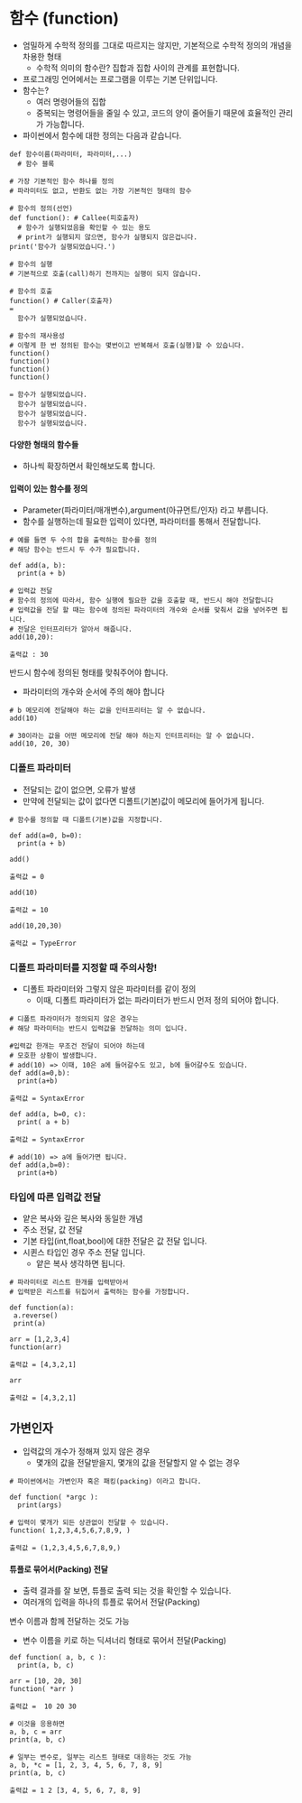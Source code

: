 # 함수 (function)
- 엄밀하게 수학적 정의를 그대로 따르지는 않지만, 기본적으로 수학적 정의의 개념을 차용한 형태
  - 수학적 의미의 함수란? 집합과 집합 사이의 관계를 표현합니다.
- 프로그래밍 언어에서는 프로그램을 이루는 기본 단위입니다.
- 함수는?
  - 여러 명령어들의 집합
  - 중복되는 명령어들을 줄일 수 있고, 코드의 양이 줄어들기 때문에 효율적인 관리가 가능합니다.
- 파이썬에서 함수에 대한 정의는 다음과 같습니다.
```
def 함수이름(파라미터, 파라미터,...)
  # 함수 블록
```
```
# 가장 기본적인 함수 하나를 정의
# 파라미터도 없고, 반환도 없는 가장 기본적인 형태의 함수

# 함수의 정의(선언)
def function(): # Callee(피호출자)
  # 함수가 실행되었음을 확인할 수 있는 용도
  # print가 실행되지 않으면, 함수가 실행되지 않은겁니다.
print('함수가 실행되었습니다.')

# 함수의 실행
# 기본적으로 호출(call)하기 전까지는 실행이 되지 않습니다.

# 함수의 호출
function() # Caller(호출자)
=
  함수가 실행되었습니다.

# 함수의 재사용성
# 이렇게 한 번 정의된 함수는 몇번이고 반복해서 호출(실행)할 수 있습니다.
function()
function()
function()
function()

= 함수가 실행되었습니다.
  함수가 실행되었습니다.
  함수가 실행되었습니다.
  함수가 실행되었습니다.
```
#### 다양한 형태의 함수들
- 하나씩 확장하면서 확인해보도록 합니다.

#### 입력이 있는 함수를 정의
- Parameter(파라미터/매개변수),argument(아규먼트/인자) 라고 부릅니다.
- 함수를 실행하는데 필요한 입력이 있다면, 파라미터를 통해서 전달합니다.
```
# 예를 들면 두 수의 합을 출력하는 함수를 정의
# 해당 함수는 반드시 두 수가 필요합니다.

def add(a, b):
  print(a + b)

# 입력값 전달
# 함수의 정의에 따라서, 함수 실행에 필요한 값을 호출할 때, 반드시 해야 전달합니다
# 입력값을 전달 할 때는 함수에 정의된 파라미터의 개수와 순서를 맞춰서 값을 넣어주면 됩니다.
# 전달은 인터프리터가 알아서 해줍니다.
add(10,20):

출력값 : 30
```

반드시 함수에 정의된 형태를 맞춰주어야 합니다.
- 파라미터의 개수와 순서에 주의 해야 합니다

```
# b 메모리에 전달해야 하는 값을 인터프리터는 알 수 없습니다. 
add(10)

# 30이라는 값을 어떤 메모리에 전달 해야 하는지 인터프리터는 알 수 없습니다. 
add(10, 20, 30)
```

### 디폴트 파라미터
- 전달되는 값이 없으면, 오류가 발생
- 만약에 전달되는 값이 없다면 디폴트(기본)값이 메모리에 들어가게 됩니다.

```
# 함수를 정의할 때 디폴트(기본)값을 지정합니다.

def add(a=0, b=0):
  print(a + b)
  
add()

출력값 = 0

add(10)

출력값 = 10

add(10,20,30)

출력값 = TypeError
```
### 디폴트 파라미터를 지정할 때 주의사항!
- 디폴트 파라미터와 그렇지 않은 파라미터를 같이 정의
  - 이때, 디폴트 파라미터가 없는 파라미터가 반드시 먼저 정의 되어야 합니다.

```
# 디폴트 파라미터가 정의되지 않은 경우는
# 해당 파라미터는 반드시 입력값을 전달하는 의미 입니다.

#입력값 한개는 무조건 전달이 되어야 하는데
# 모호한 상황이 발생합니다.
# add(10) => 이때, 10은 a에 들어갈수도 있고, b에 들어갈수도 있습니다.
def add(a=0,b):
  print(a+b)
  
출력값 = SyntaxError

def add(a, b=0, c):
  print( a + b)
  
출력값 = SyntaxError

# add(10) => a에 들어가면 됩니다.
def add(a,b=0):
  print(a+b) 
```

### 타입에 따른 입력값 전달
- 얕은 복사와 깊은 복사와 동일한 개념
- 주소 전달, 값 전달
- 기본 타입(int,float,bool)에 대한 전달은 값 전달 입니다.
- 시퀸스 타입인 경우 주소 전달 입니다.
  - 얕은 복사 생각하면 됩니다.

```
# 파라미터로 리스트 한개를 입력받아서
# 입력받은 리스트를 뒤집어서 출력하는 함수를 가정합니다.

def function(a):
 a.reverse()
 print(a)
 
arr = [1,2,3,4]
function(arr)

출력값 = [4,3,2,1]

arr

출력값 = [4,3,2,1]
```

## 가변인자
- 입력값의 개수가 정해져 있지 않은 경우
  - 몇개의 값을 전달받을지, 몇개의 값을 전달할지 알 수 없는 경우
```
# 파이썬에서는 가변인자 혹은 패킹(packing) 이라고 합니다.

def function( *argc ):
  print(args)
  
# 입력이 몇개가 되든 상관없이 전달할 수 있습니다.
function( 1,2,3,4,5,6,7,8,9, )

출력값 = (1,2,3,4,5,6,7,8,9,)
```

#### 튜플로 묶어서(Packing) 전달
- 출력 결과를 잘 보면, 튜플로 출력 되는 것을 확인할 수 있습니다.
- 여러개의 입력을 하나의 튜플로 묶어서 전달(Packing)

변수 이름과 함께 전달하는 것도 가능
- 변수 이름을 키로 하는 딕셔너리 형태로 묶어서 전달(Packing)
```
def function( a, b, c ):
  print(a, b, c)
  
arr = [10, 20, 30]
function( *arr )

출력값 =  10 20 30

# 이것을 응용하면
a, b, c = arr
print(a, b, c)

# 일부는 변수로, 일부는 리스트 형태로 대응하는 것도 가능
a, b, *c = [1, 2, 3, 4, 5, 6, 7, 8, 9]
print(a, b, c)

출력값 = 1 2 [3, 4, 5, 6, 7, 8, 9]
```